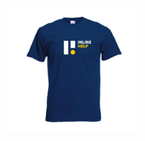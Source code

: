 <img src="https://raw.githubusercontent.com/inline-help/.github/main/profile/tshirt.jpg" height="200px">
          
          
